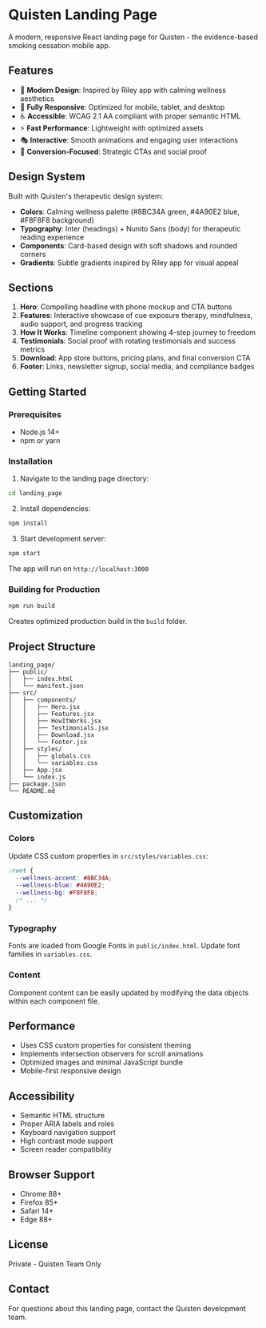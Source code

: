 # Quisten Landing Page

A modern, responsive React landing page for Quisten - the evidence-based smoking cessation mobile app.

## Features

- 🎨 **Modern Design**: Inspired by Riley app with calming wellness aesthetics
- 📱 **Fully Responsive**: Optimized for mobile, tablet, and desktop
- ♿ **Accessible**: WCAG 2.1 AA compliant with proper semantic HTML
- ⚡ **Fast Performance**: Lightweight with optimized assets
- 🎭 **Interactive**: Smooth animations and engaging user interactions
- 🎯 **Conversion-Focused**: Strategic CTAs and social proof

## Design System

Built with Quisten's therapeutic design system:
- **Colors**: Calming wellness palette (#8BC34A green, #4A90E2 blue, #F8F8F8 background)
- **Typography**: Inter (headings) + Nunito Sans (body) for therapeutic reading experience
- **Components**: Card-based design with soft shadows and rounded corners
- **Gradients**: Subtle gradients inspired by Riley app for visual appeal

## Sections

1. **Hero**: Compelling headline with phone mockup and CTA buttons
2. **Features**: Interactive showcase of cue exposure therapy, mindfulness, audio support, and progress tracking
3. **How It Works**: Timeline component showing 4-step journey to freedom
4. **Testimonials**: Social proof with rotating testimonials and success metrics
5. **Download**: App store buttons, pricing plans, and final conversion CTA
6. **Footer**: Links, newsletter signup, social media, and compliance badges

## Getting Started

### Prerequisites
- Node.js 14+
- npm or yarn

### Installation

1. Navigate to the landing page directory:
```bash
cd landing_page
```

2. Install dependencies:
```bash
npm install
```

3. Start development server:
```bash
npm start
```

The app will run on `http://localhost:3000`

### Building for Production

```bash
npm run build
```

Creates optimized production build in the `build` folder.

## Project Structure

```
landing_page/
├── public/
│   ├── index.html
│   └── manifest.json
├── src/
│   ├── components/
│   │   ├── Hero.jsx
│   │   ├── Features.jsx
│   │   ├── HowItWorks.jsx
│   │   ├── Testimonials.jsx
│   │   ├── Download.jsx
│   │   └── Footer.jsx
│   ├── styles/
│   │   ├── globals.css
│   │   └── variables.css
│   ├── App.jsx
│   └── index.js
├── package.json
└── README.md
```

## Customization

### Colors
Update CSS custom properties in `src/styles/variables.css`:
```css
:root {
  --wellness-accent: #8BC34A;
  --wellness-blue: #4A90E2;
  --wellness-bg: #F8F8F8;
  /* ... */
}
```

### Typography
Fonts are loaded from Google Fonts in `public/index.html`. Update font families in `variables.css`.

### Content
Component content can be easily updated by modifying the data objects within each component file.

## Performance

- Uses CSS custom properties for consistent theming
- Implements intersection observers for scroll animations
- Optimized images and minimal JavaScript bundle
- Mobile-first responsive design

## Accessibility

- Semantic HTML structure
- Proper ARIA labels and roles
- Keyboard navigation support
- High contrast mode support
- Screen reader compatibility

## Browser Support

- Chrome 88+
- Firefox 85+
- Safari 14+
- Edge 88+

## License

Private - Quisten Team Only

## Contact

For questions about this landing page, contact the Quisten development team.